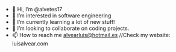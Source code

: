 - 👋 Hi, I’m @alvetes17
- 👀 I’m interested in software engineering
- 🌱 I’m currently learning a lot of new stuff!
- 💞️ I’m looking to collaborate on coding projects.
- 📫 How to reach me alvearluis@hotmail.es //Check my website: luisalvear.com

<!---
alvetes17/alvetes17 is a ✨ special ✨ repository because its `README.md` (this file) appears on your GitHub profile.
You can click the Preview link to take a look at your changes.
--->
